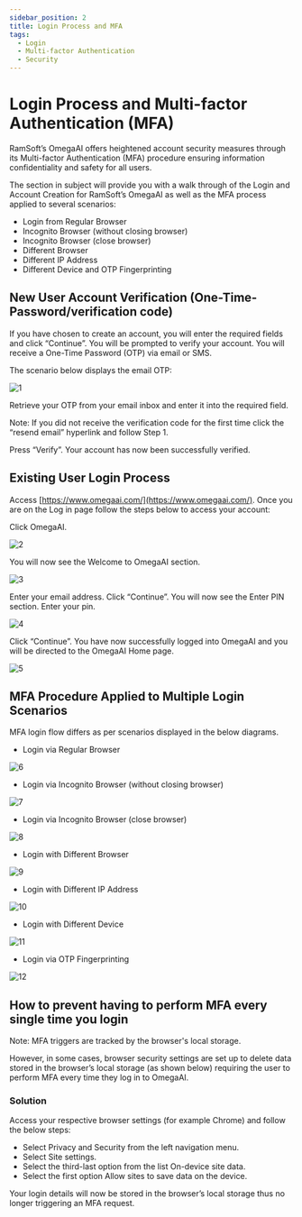```yaml
---
sidebar_position: 2
title: Login Process and MFA
tags:
  - Login
  - Multi-factor Authentication
  - Security
---
```


# Login Process and Multi-factor Authentication (MFA)

RamSoft’s OmegaAI offers heightened account security measures through its Multi-factor Authentication (MFA) procedure ensuring information confidentiality and safety for all users.

The section in subject will provide you with a walk through of the Login and Account Creation for RamSoft’s OmegaAI as well as the MFA process applied to several scenarios:
- Login from Regular Browser
- Incognito Browser (without closing browser)
- Incognito Browser (close browser)
- Different Browser
- Different IP Address
- Different Device and OTP Fingerprinting

## New User Account Verification (One-Time-Password/verification code)

If you have chosen to create an account, you will enter the required fields and click “Continue”. You will be prompted to verify your account. You will receive a One-Time Password (OTP) via email or SMS.

The scenario below displays the email OTP:

![1](./img/MFA/1.png)

Retrieve your OTP from your email inbox and enter it into the required field.

Note: If you did not receive the verification code for the first time click the “resend email” hyperlink and follow Step 1.

Press “Verify”. Your account has now been successfully verified.

## Existing User Login Process

Access [https://www.omegaai.com/](https://www.omegaai.com/). Once you are on the Log in page follow the steps below to access your account:

Click OmegaAI.

![2](./img/MFA/2.png)

You will now see the Welcome to OmegaAI section.

![3](./img/MFA/3.png)

Enter your email address.
Click “Continue”.
You will now see the Enter PIN section. Enter your pin.

![4](./img/MFA/4.png)

Click “Continue”. You have now successfully logged into OmegaAI and you will be directed to the OmegaAI Home page.

![5](./img/MFA/5.png)

## MFA Procedure Applied to Multiple Login Scenarios

MFA login flow differs as per scenarios displayed in the below diagrams.
- Login via Regular Browser

![6](./img/MFA/6.png)

- Login via Incognito Browser (without closing browser)

![7](./img/MFA/7.png)

- Login via Incognito Browser (close browser)

![8](./img/MFA/8.png)

- Login with Different Browser

![9](./img/MFA/9.png)

- Login with Different IP Address

![10](./img/MFA/10.png)

- Login with Different Device

![11](./img/MFA/11.png)

- Login via OTP Fingerprinting

![12](./img/MFA/12.png)

## How to prevent having to perform MFA every single time you login

Note: MFA triggers are tracked by the browser's local storage.

However, in some cases, browser security settings are set up to delete data stored in the browser’s local storage (as shown below) requiring the user to perform MFA every time they log in to OmegaAI.

### Solution

Access your respective browser settings (for example Chrome) and follow the below steps:
- Select Privacy and Security from the left navigation menu.
- Select Site settings.
- Select the third-last option from the list On-device site data.
- Select the first option Allow sites to save data on the device.

Your login details will now be stored in the browser’s local storage thus no longer triggering an MFA request.
